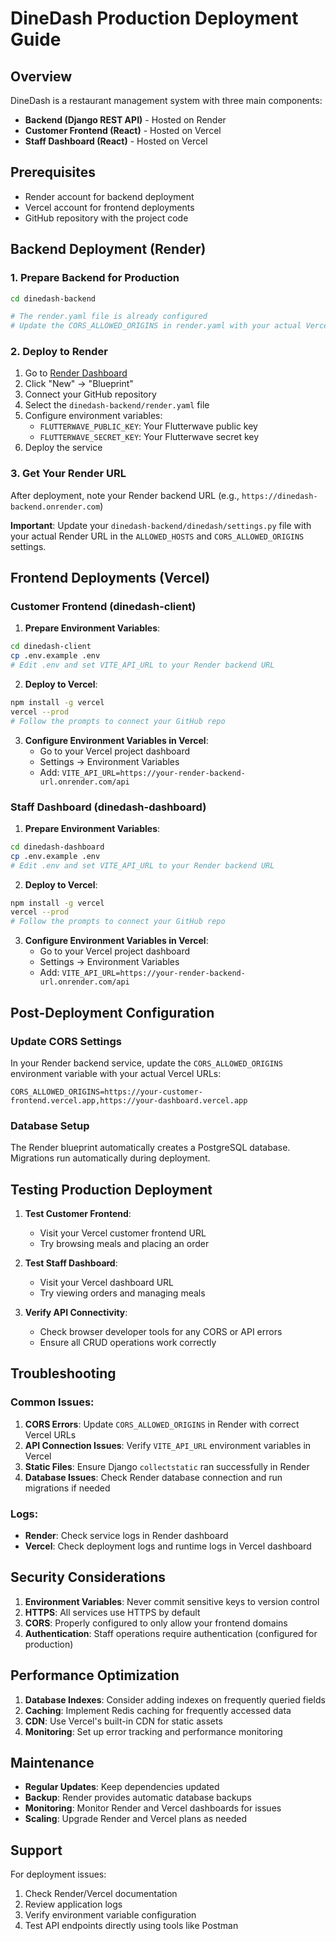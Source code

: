 # DineDash Production Deployment Guide

## Overview
DineDash is a restaurant management system with three main components:
- **Backend (Django REST API)** - Hosted on Render
- **Customer Frontend (React)** - Hosted on Vercel
- **Staff Dashboard (React)** - Hosted on Vercel

## Prerequisites
- Render account for backend deployment
- Vercel account for frontend deployments
- GitHub repository with the project code

## Backend Deployment (Render)

### 1. Prepare Backend for Production
```bash
cd dinedash-backend

# The render.yaml file is already configured
# Update the CORS_ALLOWED_ORIGINS in render.yaml with your actual Vercel URLs
```

### 2. Deploy to Render
1. Go to [Render Dashboard](https://dashboard.render.com)
2. Click "New" → "Blueprint"
3. Connect your GitHub repository
4. Select the `dinedash-backend/render.yaml` file
5. Configure environment variables:
   - `FLUTTERWAVE_PUBLIC_KEY`: Your Flutterwave public key
   - `FLUTTERWAVE_SECRET_KEY`: Your Flutterwave secret key
6. Deploy the service

### 3. Get Your Render URL
After deployment, note your Render backend URL (e.g., `https://dinedash-backend.onrender.com`)

**Important**: Update your `dinedash-backend/dinedash/settings.py` file with your actual Render URL in the `ALLOWED_HOSTS` and `CORS_ALLOWED_ORIGINS` settings.

## Frontend Deployments (Vercel)

### Customer Frontend (dinedash-client)

1. **Prepare Environment Variables**:
```bash
cd dinedash-client
cp .env.example .env
# Edit .env and set VITE_API_URL to your Render backend URL
```

2. **Deploy to Vercel**:
```bash
npm install -g vercel
vercel --prod
# Follow the prompts to connect your GitHub repo
```

3. **Configure Environment Variables in Vercel**:
   - Go to your Vercel project dashboard
   - Settings → Environment Variables
   - Add: `VITE_API_URL=https://your-render-backend-url.onrender.com/api`

### Staff Dashboard (dinedash-dashboard)

1. **Prepare Environment Variables**:
```bash
cd dinedash-dashboard
cp .env.example .env
# Edit .env and set VITE_API_URL to your Render backend URL
```

2. **Deploy to Vercel**:
```bash
npm install -g vercel
vercel --prod
# Follow the prompts to connect your GitHub repo
```

3. **Configure Environment Variables in Vercel**:
   - Go to your Vercel project dashboard
   - Settings → Environment Variables
   - Add: `VITE_API_URL=https://your-render-backend-url.onrender.com/api`

## Post-Deployment Configuration

### Update CORS Settings
In your Render backend service, update the `CORS_ALLOWED_ORIGINS` environment variable with your actual Vercel URLs:

```
CORS_ALLOWED_ORIGINS=https://your-customer-frontend.vercel.app,https://your-dashboard.vercel.app
```

### Database Setup
The Render blueprint automatically creates a PostgreSQL database. Migrations run automatically during deployment.

## Testing Production Deployment

1. **Test Customer Frontend**:
   - Visit your Vercel customer frontend URL
   - Try browsing meals and placing an order

2. **Test Staff Dashboard**:
   - Visit your Vercel dashboard URL
   - Try viewing orders and managing meals

3. **Verify API Connectivity**:
   - Check browser developer tools for any CORS or API errors
   - Ensure all CRUD operations work correctly

## Troubleshooting

### Common Issues:

1. **CORS Errors**: Update `CORS_ALLOWED_ORIGINS` in Render with correct Vercel URLs
2. **API Connection Issues**: Verify `VITE_API_URL` environment variables in Vercel
3. **Static Files**: Ensure Django `collectstatic` ran successfully in Render
4. **Database Issues**: Check Render database connection and run migrations if needed

### Logs:
- **Render**: Check service logs in Render dashboard
- **Vercel**: Check deployment logs and runtime logs in Vercel dashboard

## Security Considerations

1. **Environment Variables**: Never commit sensitive keys to version control
2. **HTTPS**: All services use HTTPS by default
3. **CORS**: Properly configured to only allow your frontend domains
4. **Authentication**: Staff operations require authentication (configured for production)

## Performance Optimization

1. **Database Indexes**: Consider adding indexes on frequently queried fields
2. **Caching**: Implement Redis caching for frequently accessed data
3. **CDN**: Use Vercel's built-in CDN for static assets
4. **Monitoring**: Set up error tracking and performance monitoring

## Maintenance

- **Regular Updates**: Keep dependencies updated
- **Backup**: Render provides automatic database backups
- **Monitoring**: Monitor Render and Vercel dashboards for issues
- **Scaling**: Upgrade Render and Vercel plans as needed

## Support

For deployment issues:
1. Check Render/Vercel documentation
2. Review application logs
3. Verify environment variable configuration
4. Test API endpoints directly using tools like Postman